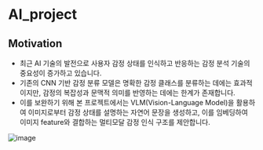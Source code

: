 # AI_project

## Motivation

- 최근 AI 기술의 발전으로 사용자 감정 상태를 인식하고 반응하는 감정 분석 기술의 중요성이 증가하고 있습니다.
- 기존의 CNN 기반 감정 분류 모델은 명확한 감정 클래스를 분류하는 데에는 효과적이지만, 감정의 복잡성과 문맥적 의미를 반영하는 데에는 한계가 존재합니다.
- 이를 보완하기 위해 본 프로젝트에서는 VLM(Vision-Language Model)을 활용하여 이미지로부터 감정 상태를 설명하는 자연어 문장을 생성하고, 이를 임베딩하여 이미지 feature와 결합하는 멀티모달 감정 인식 구조를 제안합니다.




![image](https://github.com/user-attachments/assets/97247f12-f48b-4a0c-8982-222eaf73b7af)
